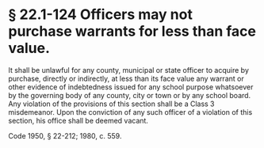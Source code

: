 # § 22.1-124 Officers may not purchase warrants for less than face value.

<p>It shall be unlawful for any county, municipal or state officer to acquire by purchase, directly or indirectly, at less than its face value any warrant or other evidence of indebtedness issued for any school purpose whatsoever by the governing body of any county, city or town or by any school board. Any violation of the provisions of this section shall be a Class 3 misdemeanor. Upon the conviction of any such officer of a violation of this section, his office shall be deemed vacant.</p><p>Code 1950, § 22-212; 1980, c. 559.</p>